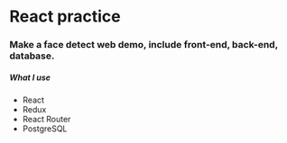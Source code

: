 # React practice

### Make a face detect web demo, include front-end, back-end, database.

##### What I use
-   React
-   Redux
-   React Router
-   PostgreSQL

